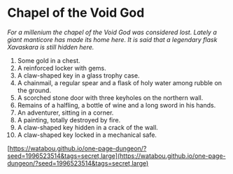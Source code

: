 # Chapel of the Void God

_For a millenium the chapel of the Void God was considered lost. Lately a giant manticore has made its home here. It is said that a legendary flask Xavaskara is still hidden here._

1. Some gold in a chest.
2. A reinforced locker with gems.
3. A claw-shaped key in a glass trophy case.
4. A chainmail, a regular spear and a flask of holy water among rubble on the ground.
5. A scorched stone door with three keyholes on the northern wall.
6. Remains of a halfling, a bottle of wine and a long sword in his hands.
7. An adventurer, sitting in a corner.
8. A painting, totally destroyed by fire.
9. A claw-shaped key hidden in a crack of the wall.
10. A claw-shaped key locked in a mechanical safe.

[https://watabou.github.io/one-page-dungeon/?seed=1996523514&tags=secret,large](https://watabou.github.io/one-page-dungeon/?seed=1996523514&tags=secret,large)
